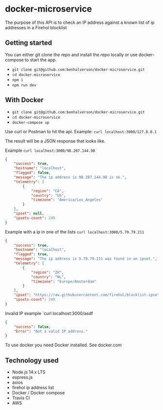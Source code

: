 # docker-microservice
The purpose of this API is to check an IP address against a known list of ip addresses in a Firehol blocklist


## Getting started

You can either git clone the repo and install the repo locally or use docker-compose to start the app.
- `git clone git@github.com:benhalverson/docker-microservice.git`
- `cd docker-microservice`
- `npm i`
- `npm run dev`

## With Docker
- `git clone git@github.com:benhalverson/docker-microservice.git`
- `cd docker-microservice`
- `docker-compose up`

Use curl or Postman to hit the api.
Example: `curl localhost:3000/127.0.0.1`

The result will be a JSON response that looks like.

Example `curl localhost:3000/98.207.144.98`

```json
{
    "success": true,
    "hostname": "localhost",
    "flagged": false,
    "message": "The ip address is 98.207.144.98 is ok.",
    "telemetry": [
        {
            "region": "CA",
            "country": "US",
            "timezone": "America/Los_Angeles"
        }
    ],
    "ipset": null,
    "ipsets-count": 249
}
```

Example with a ip in one of the lists `curl localhost:3000/5.79.79.211`

```json
{
    "success": true,
    "hostname": "localhost",
    "flagged": true,
    "message": "The ip address is 5.79.79.211 was found in an ipset.",
    "telemetry": [
        {
            "region": "ZH",
            "country": "NL",
            "timezone": "Europe/Amsterdam"
        }
    ],
    "ipset": "https://raw.githubusercontent.com/firehol/blocklist-ipsets/master/bambenek_c2.ipset",
    "ipsets-count": 249
}
```

Invalid IP example `curl localhost:3000/asdf
```json
{
    "success": false,
    "Error": "Not a valid IP address."
}
```


To use docker you need Docker installed. See docker.com



## Technology used
- Node.js 14.x LTS
- express.js 
- axios
- firehol ip address list
- Docker / Docker compose
- Travis CI
- AWS